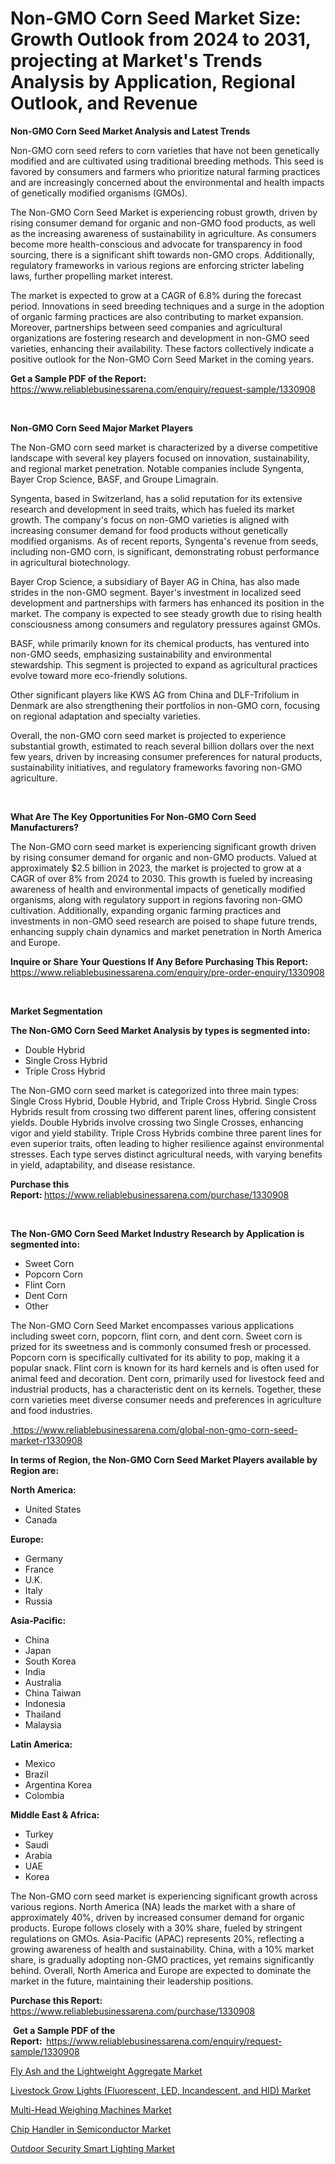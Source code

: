 <p><h1>Non-GMO Corn Seed Market Size: Growth Outlook from 2024 to 2031, projecting at Market's Trends Analysis by Application, Regional Outlook, and Revenue</h1></p><p><strong>Non-GMO Corn Seed Market Analysis and Latest Trends</strong></p>
<p><p>Non-GMO corn seed refers to corn varieties that have not been genetically modified and are cultivated using traditional breeding methods. This seed is favored by consumers and farmers who prioritize natural farming practices and are increasingly concerned about the environmental and health impacts of genetically modified organisms (GMOs). </p><p>The Non-GMO Corn Seed Market is experiencing robust growth, driven by rising consumer demand for organic and non-GMO food products, as well as the increasing awareness of sustainability in agriculture. As consumers become more health-conscious and advocate for transparency in food sourcing, there is a significant shift towards non-GMO crops. Additionally, regulatory frameworks in various regions are enforcing stricter labeling laws, further propelling market interest.</p><p>The market is expected to grow at a CAGR of 6.8% during the forecast period. Innovations in seed breeding techniques and a surge in the adoption of organic farming practices are also contributing to market expansion. Moreover, partnerships between seed companies and agricultural organizations are fostering research and development in non-GMO seed varieties, enhancing their availability. These factors collectively indicate a positive outlook for the Non-GMO Corn Seed Market in the coming years.</p></p>
<p><strong>Get a Sample PDF of the Report:&nbsp;</strong> <a href="https://www.reliablebusinessarena.com/enquiry/request-sample/1330908?utm_campaign=1294&utm_medium=2&utm_source=Github&utm_content=ia&utm_term=16102024&utm_id=non-gmo-corn-seed">https://www.reliablebusinessarena.com/enquiry/request-sample/1330908</a></p>
<p>&nbsp;</p>
<p><strong>Non-GMO Corn Seed Major Market Players</strong></p>
<p><p>The Non-GMO corn seed market is characterized by a diverse competitive landscape with several key players focused on innovation, sustainability, and regional market penetration. Notable companies include Syngenta, Bayer Crop Science, BASF, and Groupe Limagrain. </p><p>Syngenta, based in Switzerland, has a solid reputation for its extensive research and development in seed traits, which has fueled its market growth. The company's focus on non-GMO varieties is aligned with increasing consumer demand for food products without genetically modified organisms. As of recent reports, Syngenta's revenue from seeds, including non-GMO corn, is significant, demonstrating robust performance in agricultural biotechnology.</p><p>Bayer Crop Science, a subsidiary of Bayer AG in China, has also made strides in the non-GMO segment. Bayer's investment in localized seed development and partnerships with farmers has enhanced its position in the market. The company is expected to see steady growth due to rising health consciousness among consumers and regulatory pressures against GMOs.</p><p>BASF, while primarily known for its chemical products, has ventured into non-GMO seeds, emphasizing sustainability and environmental stewardship. This segment is projected to expand as agricultural practices evolve toward more eco-friendly solutions.</p><p>Other significant players like KWS AG from China and DLF-Trifolium in Denmark are also strengthening their portfolios in non-GMO corn, focusing on regional adaptation and specialty varieties.</p><p>Overall, the non-GMO corn seed market is projected to experience substantial growth, estimated to reach several billion dollars over the next few years, driven by increasing consumer preferences for natural products, sustainability initiatives, and regulatory frameworks favoring non-GMO agriculture.</p></p>
<p>&nbsp;</p>
<p><strong>What Are The Key Opportunities For Non-GMO Corn Seed Manufacturers?</strong></p>
<p><p>The Non-GMO corn seed market is experiencing significant growth driven by rising consumer demand for organic and non-GMO products. Valued at approximately $2.5 billion in 2023, the market is projected to grow at a CAGR of over 8% from 2024 to 2030. This growth is fueled by increasing awareness of health and environmental impacts of genetically modified organisms, along with regulatory support in regions favoring non-GMO cultivation. Additionally, expanding organic farming practices and investments in non-GMO seed research are poised to shape future trends, enhancing supply chain dynamics and market penetration in North America and Europe.</p></p>
<p><strong>Inquire or Share Your Questions If Any Before Purchasing This Report:</strong> <a href="https://www.reliablebusinessarena.com/enquiry/pre-order-enquiry/1330908?utm_campaign=1294&utm_medium=2&utm_source=Github&utm_content=ia&utm_term=16102024&utm_id=non-gmo-corn-seed">https://www.reliablebusinessarena.com/enquiry/pre-order-enquiry/1330908</a></p>
<p>&nbsp;</p>
<p><strong>Market Segmentation</strong></p>
<p><strong>The Non-GMO Corn Seed Market Analysis by types is segmented into:</strong></p>
<p><ul><li>Double Hybrid</li><li>Single Cross Hybrid</li><li>Triple Cross Hybrid</li></ul></p>
<p><p>The Non-GMO corn seed market is categorized into three main types: Single Cross Hybrid, Double Hybrid, and Triple Cross Hybrid. Single Cross Hybrids result from crossing two different parent lines, offering consistent yields. Double Hybrids involve crossing two Single Crosses, enhancing vigor and yield stability. Triple Cross Hybrids combine three parent lines for even superior traits, often leading to higher resilience against environmental stresses. Each type serves distinct agricultural needs, with varying benefits in yield, adaptability, and disease resistance.</p></p>
<p><strong>Purchase this Report:&nbsp;</strong><a href="https://www.reliablebusinessarena.com/purchase/1330908?utm_campaign=1294&utm_medium=2&utm_source=Github&utm_content=ia&utm_term=16102024&utm_id=non-gmo-corn-seed">https://www.reliablebusinessarena.com/purchase/1330908</a></p>
<p>&nbsp;</p>
<p><strong>The Non-GMO Corn Seed Market Industry Research by Application is segmented into:</strong></p>
<p><ul><li>Sweet Corn</li><li>Popcorn Corn</li><li>Flint Corn</li><li>Dent Corn</li><li>Other</li></ul></p>
<p><p>The Non-GMO Corn Seed Market encompasses various applications including sweet corn, popcorn, flint corn, and dent corn. Sweet corn is prized for its sweetness and is commonly consumed fresh or processed. Popcorn corn is specifically cultivated for its ability to pop, making it a popular snack. Flint corn is known for its hard kernels and is often used for animal feed and decoration. Dent corn, primarily used for livestock feed and industrial products, has a characteristic dent on its kernels. Together, these corn varieties meet diverse consumer needs and preferences in agriculture and food industries.</p></p>
<p><a href="https://www.reliablebusinessarena.com/global-non-gmo-corn-seed-market-r1330908?utm_campaign=1294&utm_medium=2&utm_source=Github&utm_content=ia&utm_term=16102024&utm_id=non-gmo-corn-seed">&nbsp;https://www.reliablebusinessarena.com/global-non-gmo-corn-seed-market-r1330908</a></p>
<p><strong>In terms of Region, the Non-GMO Corn Seed Market Players available by Region are:</strong></p>
<p>
    <p> <strong> North America: </strong>
        <ul>
            <li>United States</li>
            <li>Canada</li>
        </ul>
        </p> 
    <p> <strong> Europe: </strong>
        <ul>
            <li>Germany</li>
            <li>France</li>
            <li>U.K.</li>
            <li>Italy</li>
            <li>Russia</li>
        </ul>
        </p> 
    <p> <strong> Asia-Pacific: </strong>
        <ul>
            <li>China</li>
            <li>Japan</li>
            <li>South Korea</li>
            <li>India</li>
            <li>Australia</li>
            <li>China Taiwan</li>
            <li>Indonesia</li>
            <li>Thailand</li>
            <li>Malaysia</li>
        </ul>
        </p> 
    <p> <strong> Latin America: </strong>
        <ul>
            <li>Mexico</li>
            <li>Brazil</li>
            <li>Argentina Korea</li>
            <li>Colombia</li>
        </ul>
        </p> 
    <p> <strong> Middle East & Africa: </strong>
        <ul>
            <li>Turkey</li>
            <li>Saudi</li>
            <li>Arabia</li>
            <li>UAE</li>
            <li>Korea</li>
        </ul>
    </p>
    </p>
<p><p>The Non-GMO corn seed market is experiencing significant growth across various regions. North America (NA) leads the market with a share of approximately 40%, driven by increased consumer demand for organic products. Europe follows closely with a 30% share, fueled by stringent regulations on GMOs. Asia-Pacific (APAC) represents 20%, reflecting a growing awareness of health and sustainability. China, with a 10% market share, is gradually adopting non-GMO practices, yet remains significantly behind. Overall, North America and Europe are expected to dominate the market in the future, maintaining their leadership positions.</p></p>
<p><strong>Purchase this Report: </strong><a href="https://www.reliablebusinessarena.com/purchase/1330908?utm_campaign=1294&utm_medium=2&utm_source=Github&utm_content=ia&utm_term=16102024&utm_id=non-gmo-corn-seed">https://www.reliablebusinessarena.com/purchase/1330908</a></p>
<p>&nbsp;<strong>Get a Sample PDF of the Report:&nbsp;&nbsp;</strong><a href="https://www.reliablebusinessarena.com/enquiry/request-sample/1330908?utm_campaign=1294&utm_medium=2&utm_source=Github&utm_content=ia&utm_term=16102024&utm_id=non-gmo-corn-seed">https://www.reliablebusinessarena.com/enquiry/request-sample/1330908</a></p>
<p><strong></strong></p>
<p><p><a href="https://www.linkedin.com/pulse/key-drivers-fly-ash-lightweight-aggregate-market-trends-future-eiepe?trk=public_post_embed_feed-article-content&utm_campaign=1294&utm_medium=2&utm_source=Github&utm_content=ia&utm_term=16102024&utm_id=non-gmo-corn-seed">Fly Ash and the Lightweight Aggregate Market</a></p><p><a href="https://www.linkedin.com/pulse/future-livestock-grow-lights-fluorescent-led-incandescent-mibfe?trk=public_post_embed_feed-article-content&utm_campaign=1294&utm_medium=2&utm_source=Github&utm_content=ia&utm_term=16102024&utm_id=non-gmo-corn-seed">Livestock Grow Lights (Fluorescent, LED, Incandescent, and HID) Market</a></p><p><a href="https://www.linkedin.com/pulse/multi-head-weighing-machines-market-share-analysis-growth-trends-gs4de?trk=public_post_embed_feed-article-content&utm_campaign=1294&utm_medium=2&utm_source=Github&utm_content=ia&utm_term=16102024&utm_id=non-gmo-corn-seed">Multi-Head Weighing Machines Market</a></p><p><a href="https://github.com/sandygraoj2/Market-Research-Report-List-1/blob/main/chip-handler-in-semiconductor-market.md?utm_campaign=1294&utm_medium=2&utm_source=Github&utm_content=ia&utm_term=16102024&utm_id=non-gmo-corn-seed">Chip Handler in Semiconductor Market</a></p><p><a href="https://github.com/phoebe476t/Market-Research-Report-List-1/blob/main/outdoor-security-smart-lighting-market.md?utm_campaign=1294&utm_medium=2&utm_source=Github&utm_content=ia&utm_term=16102024&utm_id=non-gmo-corn-seed">Outdoor Security Smart Lighting Market</a></p></p>